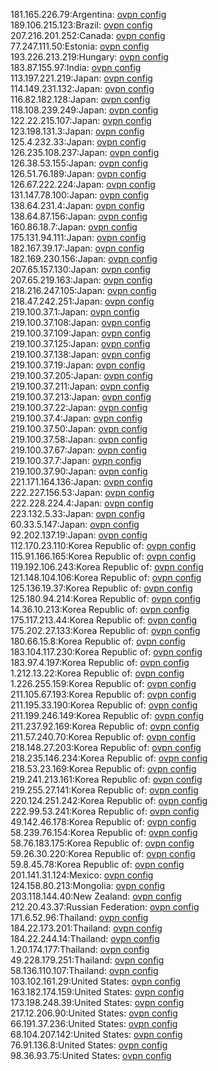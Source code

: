 181.165.226.79:Argentina: [ovpn config](vpn/181_165_226_79.ovpn)  
189.106.215.123:Brazil: [ovpn config](vpn/189_106_215_123.ovpn)  
207.216.201.252:Canada: [ovpn config](vpn/207_216_201_252.ovpn)  
77.247.111.50:Estonia: [ovpn config](vpn/77_247_111_50.ovpn)  
193.226.213.219:Hungary: [ovpn config](vpn/193_226_213_219.ovpn)  
183.87.155.97:India: [ovpn config](vpn/183_87_155_97.ovpn)  
113.197.221.219:Japan: [ovpn config](vpn/113_197_221_219.ovpn)  
114.149.231.132:Japan: [ovpn config](vpn/114_149_231_132.ovpn)  
116.82.182.128:Japan: [ovpn config](vpn/116_82_182_128.ovpn)  
118.108.239.249:Japan: [ovpn config](vpn/118_108_239_249.ovpn)  
122.22.215.107:Japan: [ovpn config](vpn/122_22_215_107.ovpn)  
123.198.131.3:Japan: [ovpn config](vpn/123_198_131_3.ovpn)  
125.4.232.33:Japan: [ovpn config](vpn/125_4_232_33.ovpn)  
126.235.108.237:Japan: [ovpn config](vpn/126_235_108_237.ovpn)  
126.38.53.155:Japan: [ovpn config](vpn/126_38_53_155.ovpn)  
126.51.76.189:Japan: [ovpn config](vpn/126_51_76_189.ovpn)  
126.67.222.224:Japan: [ovpn config](vpn/126_67_222_224.ovpn)  
131.147.78.100:Japan: [ovpn config](vpn/131_147_78_100.ovpn)  
138.64.231.4:Japan: [ovpn config](vpn/138_64_231_4.ovpn)  
138.64.87.156:Japan: [ovpn config](vpn/138_64_87_156.ovpn)  
160.86.18.7:Japan: [ovpn config](vpn/160_86_18_7.ovpn)  
175.131.94.111:Japan: [ovpn config](vpn/175_131_94_111.ovpn)  
182.167.39.17:Japan: [ovpn config](vpn/182_167_39_17.ovpn)  
182.169.230.156:Japan: [ovpn config](vpn/182_169_230_156.ovpn)  
207.65.157.130:Japan: [ovpn config](vpn/207_65_157_130.ovpn)  
207.65.219.163:Japan: [ovpn config](vpn/207_65_219_163.ovpn)  
218.216.247.105:Japan: [ovpn config](vpn/218_216_247_105.ovpn)  
218.47.242.251:Japan: [ovpn config](vpn/218_47_242_251.ovpn)  
219.100.37.1:Japan: [ovpn config](vpn/219_100_37_1.ovpn)  
219.100.37.108:Japan: [ovpn config](vpn/219_100_37_108.ovpn)  
219.100.37.109:Japan: [ovpn config](vpn/219_100_37_109.ovpn)  
219.100.37.125:Japan: [ovpn config](vpn/219_100_37_125.ovpn)  
219.100.37.138:Japan: [ovpn config](vpn/219_100_37_138.ovpn)  
219.100.37.19:Japan: [ovpn config](vpn/219_100_37_19.ovpn)  
219.100.37.205:Japan: [ovpn config](vpn/219_100_37_205.ovpn)  
219.100.37.211:Japan: [ovpn config](vpn/219_100_37_211.ovpn)  
219.100.37.213:Japan: [ovpn config](vpn/219_100_37_213.ovpn)  
219.100.37.22:Japan: [ovpn config](vpn/219_100_37_22.ovpn)  
219.100.37.4:Japan: [ovpn config](vpn/219_100_37_4.ovpn)  
219.100.37.50:Japan: [ovpn config](vpn/219_100_37_50.ovpn)  
219.100.37.58:Japan: [ovpn config](vpn/219_100_37_58.ovpn)  
219.100.37.67:Japan: [ovpn config](vpn/219_100_37_67.ovpn)  
219.100.37.7:Japan: [ovpn config](vpn/219_100_37_7.ovpn)  
219.100.37.90:Japan: [ovpn config](vpn/219_100_37_90.ovpn)  
221.171.164.136:Japan: [ovpn config](vpn/221_171_164_136.ovpn)  
222.227.156.53:Japan: [ovpn config](vpn/222_227_156_53.ovpn)  
222.228.224.4:Japan: [ovpn config](vpn/222_228_224_4.ovpn)  
223.132.5.33:Japan: [ovpn config](vpn/223_132_5_33.ovpn)  
60.33.5.147:Japan: [ovpn config](vpn/60_33_5_147.ovpn)  
92.202.137.19:Japan: [ovpn config](vpn/92_202_137_19.ovpn)  
112.170.23.110:Korea Republic of: [ovpn config](vpn/112_170_23_110.ovpn)  
115.91.166.165:Korea Republic of: [ovpn config](vpn/115_91_166_165.ovpn)  
119.192.106.243:Korea Republic of: [ovpn config](vpn/119_192_106_243.ovpn)  
121.148.104.106:Korea Republic of: [ovpn config](vpn/121_148_104_106.ovpn)  
125.136.19.37:Korea Republic of: [ovpn config](vpn/125_136_19_37.ovpn)  
125.180.94.214:Korea Republic of: [ovpn config](vpn/125_180_94_214.ovpn)  
14.36.10.213:Korea Republic of: [ovpn config](vpn/14_36_10_213.ovpn)  
175.117.213.44:Korea Republic of: [ovpn config](vpn/175_117_213_44.ovpn)  
175.202.27.133:Korea Republic of: [ovpn config](vpn/175_202_27_133.ovpn)  
180.66.15.8:Korea Republic of: [ovpn config](vpn/180_66_15_8.ovpn)  
183.104.117.230:Korea Republic of: [ovpn config](vpn/183_104_117_230.ovpn)  
183.97.4.197:Korea Republic of: [ovpn config](vpn/183_97_4_197.ovpn)  
1.212.13.22:Korea Republic of: [ovpn config](vpn/1_212_13_22.ovpn)  
1.226.255.159:Korea Republic of: [ovpn config](vpn/1_226_255_159.ovpn)  
211.105.67.193:Korea Republic of: [ovpn config](vpn/211_105_67_193.ovpn)  
211.195.33.190:Korea Republic of: [ovpn config](vpn/211_195_33_190.ovpn)  
211.199.246.149:Korea Republic of: [ovpn config](vpn/211_199_246_149.ovpn)  
211.237.92.169:Korea Republic of: [ovpn config](vpn/211_237_92_169.ovpn)  
211.57.240.70:Korea Republic of: [ovpn config](vpn/211_57_240_70.ovpn)  
218.148.27.203:Korea Republic of: [ovpn config](vpn/218_148_27_203.ovpn)  
218.235.146.234:Korea Republic of: [ovpn config](vpn/218_235_146_234.ovpn)  
218.53.23.169:Korea Republic of: [ovpn config](vpn/218_53_23_169.ovpn)  
219.241.213.161:Korea Republic of: [ovpn config](vpn/219_241_213_161.ovpn)  
219.255.27.141:Korea Republic of: [ovpn config](vpn/219_255_27_141.ovpn)  
220.124.251.242:Korea Republic of: [ovpn config](vpn/220_124_251_242.ovpn)  
222.99.53.241:Korea Republic of: [ovpn config](vpn/222_99_53_241.ovpn)  
49.142.46.178:Korea Republic of: [ovpn config](vpn/49_142_46_178.ovpn)  
58.239.76.154:Korea Republic of: [ovpn config](vpn/58_239_76_154.ovpn)  
58.76.183.175:Korea Republic of: [ovpn config](vpn/58_76_183_175.ovpn)  
59.26.30.220:Korea Republic of: [ovpn config](vpn/59_26_30_220.ovpn)  
59.8.45.78:Korea Republic of: [ovpn config](vpn/59_8_45_78.ovpn)  
201.141.31.124:Mexico: [ovpn config](vpn/201_141_31_124.ovpn)  
124.158.80.213:Mongolia: [ovpn config](vpn/124_158_80_213.ovpn)  
203.118.144.40:New Zealand: [ovpn config](vpn/203_118_144_40.ovpn)  
212.20.43.37:Russian Federation: [ovpn config](vpn/212_20_43_37.ovpn)  
171.6.52.96:Thailand: [ovpn config](vpn/171_6_52_96.ovpn)  
184.22.173.201:Thailand: [ovpn config](vpn/184_22_173_201.ovpn)  
184.22.244.14:Thailand: [ovpn config](vpn/184_22_244_14.ovpn)  
1.20.174.177:Thailand: [ovpn config](vpn/1_20_174_177.ovpn)  
49.228.179.251:Thailand: [ovpn config](vpn/49_228_179_251.ovpn)  
58.136.110.107:Thailand: [ovpn config](vpn/58_136_110_107.ovpn)  
103.102.161.29:United States: [ovpn config](vpn/103_102_161_29.ovpn)  
163.182.174.159:United States: [ovpn config](vpn/163_182_174_159.ovpn)  
173.198.248.39:United States: [ovpn config](vpn/173_198_248_39.ovpn)  
217.12.206.90:United States: [ovpn config](vpn/217_12_206_90.ovpn)  
66.191.37.236:United States: [ovpn config](vpn/66_191_37_236.ovpn)  
68.104.207.142:United States: [ovpn config](vpn/68_104_207_142.ovpn)  
76.91.136.8:United States: [ovpn config](vpn/76_91_136_8.ovpn)  
98.36.93.75:United States: [ovpn config](vpn/98_36_93_75.ovpn)  
